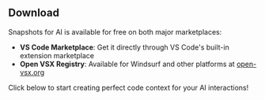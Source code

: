 ## Download

Snapshots for AI is available for free on both major marketplaces:

- **VS Code Marketplace**: Get it directly through VS Code's built-in extension marketplace
- **Open VSX Registry**: Available for Windsurf and other platforms at [open-vsx.org](https://open-vsx.org/extension/GBTI/snapshots-for-ai)

Click below to start creating perfect code context for your AI interactions!
